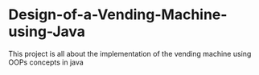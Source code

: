 # Design-of-a-Vending-Machine-using-Java
This project is all about the implementation of the vending machine using OOPs concepts in java
